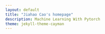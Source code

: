 ```yaml
---
layout: default
title: "Jiahao Cao's homepage"
description: Machine Learning With Pytorch
theme: jekyll-theme-cayman
---
```

